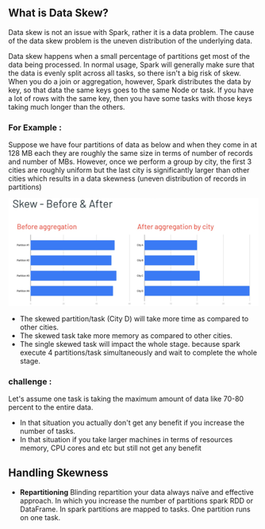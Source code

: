 ## What is Data Skew?
Data skew is not an issue with Spark, rather it is a data problem. The cause of the data skew problem is the uneven distribution of the underlying data.

Data skew happens when a small percentage of partitions get most of the data being processed. In normal usage, Spark will generally make sure that the data is evenly split across all tasks, so there isn't a big risk of skew. When you do a join or aggregation, however, Spark distributes the data by key, so that data the same keys goes to the same Node or task. If you have a lot of rows with the same key, then you have some tasks with those keys taking much longer than the others.

### For Example :
Suppose we have four partitions of data as below and when they come in at 128 MB each they are roughly the same size in terms of number of records and number of MBs. However, once we perform a group by city, the first 3 cities are roughly uniform but the last city is significantly larger than other cities which results in a data skewness (uneven distribution of records in partitions)

![Spark](https://github.com/gurditsingh/blog/blob/gh-pages/_screenshots/spark-data-skew.png?raw=true)

 - The skewed partition/task (City D) will take more time as compared to other cities.
 - The skewed task take more memory as compared to other cities.
 - The single skewed task will impact the whole stage. because spark execute 4 partitions/task simultaneously and wait to complete the whole stage.

### challenge :
Let's assume one task is taking the maximum amount of data like 70-80 percent to the entire data.

 - In that situation you actually don't get any benefit if you increase the number of tasks.
 - In that situation if you take larger machines in terms of resources memory, CPU cores and etc but still not get any benefit

## Handling Skewness

 - **Repartitioning** Blinding repartition your data always naïve and effective approach. In which you increase the number of partitions spark RDD or DataFrame. In spark partitions are mapped to tasks. One partition runs on one task. 

<!--stackedit_data:
eyJoaXN0b3J5IjpbMTkxOTE2MDQwOSwxOTY3MDg5Mjg5LC01Mz
k2ODA0MTQsODM5ODM0MjkxLDE4NzEzNTQ5MDQsMTEyOTQzODc4
NSwxMTI5NzkwODI2LDE1MzgyMzMzMjQsLTIwNzAyMzM4NjYsND
AxNzkyOTExLDcxNjUyMDA4OCwtMzY2ODA0NTAzLC0xNzAwNDI4
MzAxLDE1MTI0ODUzMDgsMTI3Njg1NjI2LC0yMDI3MTk3OTg1LD
E0MDE2ODY2NjIsLTExNDAxOTI0OTcsLTUyMzAyMTc4MywtMjU0
MTYyNjVdfQ==
-->